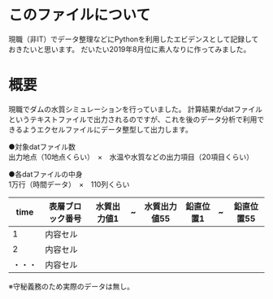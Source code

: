# このファイルについて
現職（非IT）でデータ整理などにPythonを利用したエビデンスとして記録しておきたいと思います。
だいたい2019年8月位に素人なりに作ってみました。

# 概要
現職でダムの水質シミュレーションを行っていました。
計算結果がdatファイルというテキストファイルで出力されるのですが、これを後のデータ分析で利用できるようエクセルファイルにデータ整型して出力します。

●対象datファイル数<br>
出力地点（10地点くらい）　×　水温や水質などの出力項目（20項目くらい）

●各datファイルの中身<br>
1万行（時間データ）　×　110列くらい

| time |表層ブロック番号|水質出力値1|~|水質出力値55|鉛直位置1|~|鉛直位置55|
| -------- | ----- | ---- | ---- |---- |---- |---- |---- |
| 1  | 内容セル  | |
| 2  | 内容セル  | |
| ・・・  | 内容セル  | |


※守秘義務のため実際のデータは無し。
